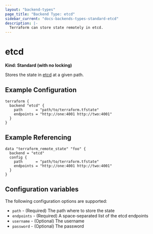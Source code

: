```yaml
---
layout: "backend-types"
page_title: "Backend Type: etcd"
sidebar_current: "docs-backends-types-standard-etcd"
description: |-
  Terraform can store state remotely in etcd.
---
```


# etcd

**Kind: Standard (with no locking)**

Stores the state in [etcd](https://coreos.com/etcd/) at a given path.

## Example Configuration

```hcl
terraform {
  backend "etcd" {
    path      = "path/to/terraform.tfstate"
    endpoints = "http://one:4001 http://two:4001"
  }
}
```

## Example Referencing

```hcl
data "terraform_remote_state" "foo" {
  backend = "etcd"
  config {
    path      = "path/to/terraform.tfstate"
    endpoints = "http://one:4001 http://two:4001"
  }
}
```

## Configuration variables

The following configuration options are supported:

 * `path` - (Required) The path where to store the state
 * `endpoints` - (Required) A space-separated list of the etcd endpoints
 * `username` - (Optional) The username
 * `password` - (Optional) The password
